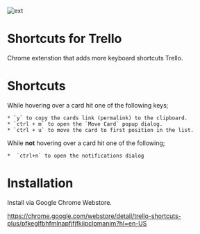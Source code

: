 ![ext](https://raw.githubusercontent.com/bulkan/shortcuts-for-trello/master/icons/128.png)

# Shortcuts for Trello

Chrome extenstion that adds more keyboard shortcuts Trello.


# Shortcuts

While hovering over a card hit one of the following keys;

    * `y` to copy the cards link (permalink) to the clipboard.
    * `ctrl + m` to open the `Move Card` popup dialog.
    * `ctrl + u` to move the card to first position in the list.


While **not** hovering over a card hit one of the following;

    *  `ctrl+n` to open the notifications dialog


# Installation

Install via Google Chrome Webstore. 

https://chrome.google.com/webstore/detail/trello-shortcuts-plus/pfkeglfbhfmlnapfjfjfkiipclpmanim?hl=en-US
